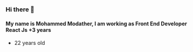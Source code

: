 ### Hi there 👋
#### My name is Mohammed Modather, I am working as Front End Developer React Js +3 years
* 22 years old
